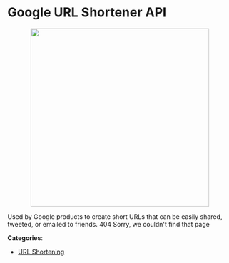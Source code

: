# Google URL Shortener API
<p align="center">
    <img width="400" src="https://raw.githubusercontent.com/apis-list/apis-list/apis/google-url-shortener-api/logo_256x256.png" />
</p>

Used by Google products to create short URLs that can be easily shared, tweeted, or emailed to friends.  404 Sorry, we couldn't find that page



**Categories**:
- [URL Shortening](https://github.com/apis-list/apis-list#url-shortening)




